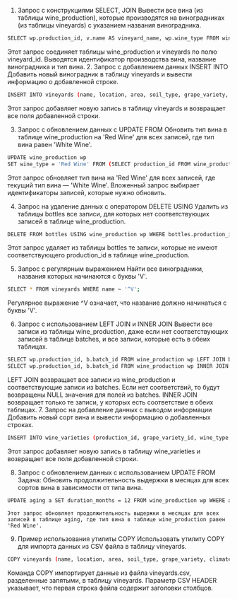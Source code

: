 1. Запрос с конструкциями SELECT, JOIN
   Вывести все вина (из таблицы wine_production), которые производятся на виноградниках (из таблицы vineyards) с указанием названия виноградника.
```bash
SELECT wp.production_id, v.name AS vineyard_name, wp.wine_type FROM wine_production wp JOIN vineyards v ON wp.vineyard_id = v.vineyard_id;
```
   Этот запрос соединяет таблицы wine_production и vineyards по полю vineyard_id. Выводятся идентификатор производства вина, название виноградника и тип вина.
2. Запрос с добавлением данных INSERT INTO
   Добавить новый виноградник в таблицу vineyards и вывести информацию о добавленной строке.

```bash
INSERT INTO vineyards (name, location, area, soil_type, grape_variety, climate, planting_date) VALUES ('Vineyard 2', 'Location 2', 12.5, 'Clay', 'Merlot', 'Continental', '2024-05-01') RETURNING *;
```
   Этот запрос добавляет новую запись в таблицу vineyards и возвращает все поля добавленной строки.

3. Запрос с обновлением данных с UPDATE FROM
   Обновить тип вина в таблице wine_production на 'Red Wine' для всех записей, где тип вина равен 'White Wine'.
```bash
UPDATE wine_production wp
SET wine_type = 'Red Wine' FROM (SELECT production_id FROM wine_production WHERE wine_type = 'White Wine') AS sub WHERE wp.production_id = sub.production_id;
```
   Этот запрос обновляет тип вина на 'Red Wine' для всех записей, где текущий тип вина — 'White Wine'. Вложенный запрос выбирает идентификаторы записей, которые нужно обновить.

4. Запрос на удаление данных с оператором DELETE USING
   Удалить из таблицы bottles все записи, для которых нет соответствующих записей в таблице wine_production.
```bash
DELETE FROM bottles USING wine_production wp WHERE bottles.production_id = wp.production_id AND wp.production_id IS NULL;
```
   Этот запрос удаляет из таблицы bottles те записи, которые не имеют соответствующего production_id в таблице wine_production.

5. Запрос с регулярным выражением
   Найти все виноградники, названия которых начинаются с буквы 'V'.
```bash
SELECT * FROM vineyards WHERE name ~ '^V';
```
   Регулярное выражение ^V означает, что название должно начинаться с буквы 'V'.

6. Запрос с использованием LEFT JOIN и INNER JOIN
   Вывести все записи из таблицы wine_production, даже если нет соответствующих записей в таблице batches, и все записи, которые есть в обеих таблицах.
```bash
SELECT wp.production_id, b.batch_id FROM wine_production wp LEFT JOIN batches b ON wp.batch_id = b.batch_id;
SELECT wp.production_id, b.batch_id FROM wine_production wp INNER JOIN batches b ON wp.batch_id = b.batch_id;
```
   LEFT JOIN возвращает все записи из wine_production и соответствующие записи из batches. Если нет соответствий, то будут возвращены NULL значения для полей из batches.
   INNER JOIN возвращает только те записи, у которых есть соответствие в обеих таблицах.
7. Запрос на добавление данных с выводом информации
   Добавить новый сорт вина и вывести информацию о добавленных строках.
```bash
INSERT INTO wine_varieties (production_id, grape_variety_id, wine_type, region, average_price, alcohol_percentage) VALUES (1, 1, 'Rosé', 'Provence', 25.00, 13.5) RETURNING *;
```
   Этот запрос добавляет новую запись в таблицу wine_varieties и возвращает все поля добавленной строки.

8. Запрос с обновлением данных с использованием UPDATE FROM
    Задача: Обновить продолжительность выдержки в месяцах для всех сортов вина в зависимости от типа вина.
```bash
UPDATE aging a SET duration_months = 12 FROM wine_production wp WHERE a.grape_variety_id = wp.grape_variety_id AND wp.wine_type = 'Red Wine';
```
    Этот запрос обновляет продолжительность выдержки в месяцах для всех записей в таблице aging, где тип вина в таблице wine_production равен 'Red Wine'.

9. Пример использования утилиты COPY
Использовать утилиту COPY для импорта данных из CSV файла в таблицу vineyards.
```bash
COPY vineyards (name, location, area, soil_type, grape_variety, climate, planting_date) FROM '/path/to/vineyards.csv' DELIMITER ',' CSV HEADER;
```
Команда COPY импортирует данные из файла vineyards.csv, разделенные запятыми, в таблицу vineyards. Параметр CSV HEADER указывает, что первая строка файла содержит заголовки столбцов.
